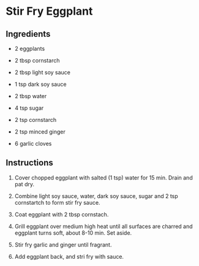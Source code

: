 # Stir Fry Eggplant

## Ingredients

* 2 eggplants

* 2 tbsp cornstarch

* 2 tbsp light soy sauce

* 1 tsp dark soy sauce

* 2 tbsp water

* 4 tsp sugar

* 2 tsp cornstarch

* 2 tsp minced ginger

* 6 garlic cloves

## Instructions

1. Cover chopped eggplant with salted (1 tsp) water for 15 min. Drain and pat dry.

2. Combine light soy sauce, water, dark soy sauce, sugar and 2 tsp cornstartch to form stir fry sauce.

3. Coat eggplant with 2 tbsp cornstach.

4. Grill eggplant over medium high heat until all surfaces are charred and eggplant turns soft, about 8-10 min. Set aside.

5. Stir fry garlic and ginger until fragrant.

6. Add eggplant back, and stri fry with sauce.

